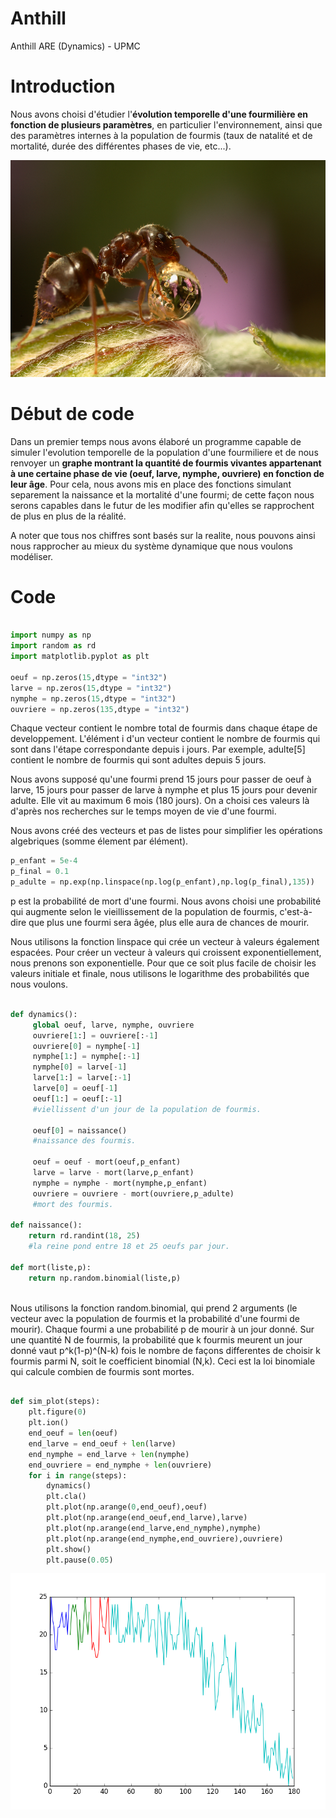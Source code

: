 # Anthill
Anthill ARE (Dynamics) - UPMC

# Introduction

Nous avons choisi d'étudier l'__évolution temporelle d'une fourmilière en fonction de plusieurs paramètres__, en particulier l'environnement, ainsi que des paramètres internes à la population de fourmis (taux de natalité et de mortalité, durée des différentes phases de vie, etc...).

![Ant eating honey](https://github.com/Sawken/Anthill/blob/master/Images/fourmi.jpeg?raw=true)

# Début de code

Dans un premier temps nous avons élaboré un programme capable de simuler l'evolution temporelle de la population d'une fourmiliere et de nous renvoyer un __graphe montrant la quantité de fourmis vivantes appartenant à une certaine phase de vie (oeuf, larve, nymphe, ouvriere) en fonction de leur âge__. Pour cela, nous avons mis en place des fonctions simulant separement la naissance et la mortalité d'une fourmi; de cette façon nous serons capables dans le futur de les modifier afin qu'elles se rapprochent de plus en plus de la réalité.

A noter que tous nos chiffres sont basés sur la realite, nous pouvons ainsi nous rapprocher au mieux du système dynamique que nous voulons modéliser.

# Code

```Python

import numpy as np
import random as rd
import matplotlib.pyplot as plt

oeuf = np.zeros(15,dtype = "int32")
larve = np.zeros(15,dtype = "int32")
nymphe = np.zeros(15,dtype = "int32")
ouvriere = np.zeros(135,dtype = "int32")

```
Chaque vecteur contient le nombre total de fourmis dans chaque étape de developpement.
L'élément i d'un vecteur contient le nombre de fourmis qui sont dans l'étape correspondante 
depuis i jours. Par exemple, adulte[5] contient le nombre de fourmis qui sont adultes depuis 5 jours.

Nous avons supposé qu'une fourmi prend 15 jours pour passer de oeuf à larve, 15 jours pour passer
de larve à nymphe et plus 15 jours pour devenir adulte. Elle vit au maximum 6 mois (180 jours). 
On a choisi ces valeurs là d'après nos recherches sur le temps moyen de vie d'une fourmi.

Nous avons créé des vecteurs et pas de listes pour simplifier les opérations algebriques (somme élement
par élément).


```Python
p_enfant = 5e-4
p_final = 0.1
p_adulte = np.exp(np.linspace(np.log(p_enfant),np.log(p_final),135))
```

p est la probabilité de mort d'une fourmi. Nous avons choisi une probabilité qui augmente selon 
le vieillissement de la population de fourmis, c'est-à-dire que plus une fourmi sera âgée, plus elle aura de chances de mourir.

Nous utilisons la fonction linspace qui crée un vecteur à valeurs également espacées. Pour créer un
vecteur à valeurs qui croissent exponentiellement, nous prenons son exponentielle. Pour que ce soit
plus facile de choisir les valeurs initiale et finale, nous utilisons le logarithme des probabilités
que nous voulons. 

``` Python

def dynamics():
     global oeuf, larve, nymphe, ouvriere
     ouvriere[1:] = ouvriere[:-1]
     ouvriere[0] = nymphe[-1]
     nymphe[1:] = nymphe[:-1]
     nymphe[0] = larve[-1]
     larve[1:] = larve[:-1]
     larve[0] = oeuf[-1]
     oeuf[1:] = oeuf[:-1]
     #viellissent d'un jour de la population de fourmis.
     
     oeuf[0] = naissance()
     #naissance des fourmis.
     
     oeuf = oeuf - mort(oeuf,p_enfant)
     larve = larve - mort(larve,p_enfant)
     nymphe = nymphe - mort(nymphe,p_enfant)
     ouvriere = ouvriere - mort(ouvriere,p_adulte)
     #mort des fourmis.
     
def naissance():
    return rd.randint(18, 25)
    #la reine pond entre 18 et 25 oeufs par jour.

def mort(liste,p):
    return np.random.binomial(liste,p)
 
 ```
 Nous utilisons la fonction random.binomial, qui prend 2 arguments (le vecteur avec la population
de fourmis et la probabilité d'une fourmi de mourir).
Chaque fourmi a une probabilité p de mourir à un jour donné. Sur une quantité N de fourmis,
la probabilité que k fourmis meurent un jour donné vaut p^k(1-p)^(N-k) fois le 
nombre de façons differentes de choisir k fourmis parmi N, soit le coefficient binomial (N,k). 
Ceci est la loi binomiale qui calcule combien de fourmis sont mortes.

``` Python

def sim_plot(steps):
    plt.figure(0)
    plt.ion()
    end_oeuf = len(oeuf)
    end_larve = end_oeuf + len(larve)
    end_nymphe = end_larve + len(nymphe)
    end_ouvriere = end_nymphe + len(ouvriere)
    for i in range(steps):
        dynamics()
        plt.cla()
        plt.plot(np.arange(0,end_oeuf),oeuf)
        plt.plot(np.arange(end_oeuf,end_larve),larve)
        plt.plot(np.arange(end_larve,end_nymphe),nymphe)
        plt.plot(np.arange(end_nymphe,end_ouvriere),ouvriere)
        plt.show()
        plt.pause(0.05)
 ```
 ![Graphe](https://github.com/Sawken/Anthill/blob/master/Images/figure_0.png?raw=true)
